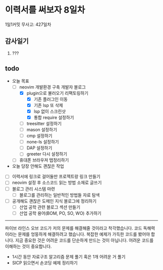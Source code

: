 # 이력서를 써보자 8일차

1일1커밋 무사고: 427일차

## 감사일기

1. ???

## todo

- 오늘 목표
  - [ ] neovim 개발환경 구축 개발자 블로그
    - [x] plugin으로 불러오기 리팩토링하기
      - [x] 기존 플러그인 이동
      - [x] 기존 lsp 또 삭제
      - [x] lsp 없이 스크린샷
      - [x] 통합 require 설정하기
    - [ ] treesitter 설정하기
    - [ ] mason 설정하기
    - [ ] cmp 설정하기
    - [ ] none-ls 설정하기
    - [ ] DAP 설정하기
    - [ ] greeter 다시 설정하기
  - [ ] 휴대폰 브라우져 탭정리하기
- 오늘 당장 안해도 괜찮은 작업
- [ ] 이력서에 링크로 걸어둘만 프로젝트랑 링크 만들기
- [ ] neovim 설정 후 소스코드 읽는 방법 소재로 글쓰기
- [ ] 블로그 관리 시스템 마련
  - [ ] 블로그를 관리하는 일반적인 방법들 자료 탐색
- [ ] 공개해도 괜찮은 도메인 지식 블로그에 정리하기
  - [ ] 산업 공학 관련 블로그 섹션 만들기
  - [ ] 산업 공학 용어(BOM, PO, SO, WO) 추가하기

---

파이브 라인스 오브 코드가 저의 문제를 해결해줄 것이라고 착각했습니다. 코드 독해력이라는 문제를 엉뚱하게 해결하려고 했습니다. 복잡한 예제가 가득한 코드를 봤어야 합니다. 지금 중요한 것은 어려운 코드를 단순하게 만드는 것이 아닙니다. 어려운 코드를 이해하는 것이 중요합니다.

- 1시간 동안 자료구조 알고리즘 문제 풀기 혹은 1개 어려운 거 풀기
- SICP 읽으면서 손코딩 예제 정리하기
